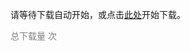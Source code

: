 <script>
    window.onload = function () {
        var link = document.createElement('a');
        link.href = "../lab1.pdf";
        link.download = "../lab1.pdf";
        link.click();
    }
</script>

请等待下载自动开始，或点击<a href="../lab1.pdf">此处</a>开始下载。

<script async src="//busuanzi.ibruce.info/busuanzi/2.3/busuanzi.pure.mini.js"></script>

<span style="color: grey" id="busuanzi_container_page_pv">总下载量 <span id="busuanzi_value_page_pv"></span> 次</span>